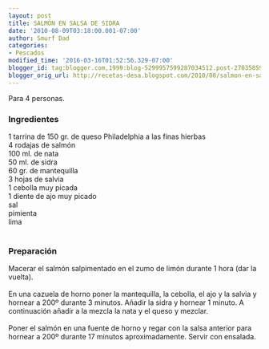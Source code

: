 ```yaml
---
layout: post
title: SALMÓN EN SALSA DE SIDRA
date: '2010-08-09T03:18:00.001-07:00'
author: Smurf Dad
categories:
- Pescados
modified_time: '2016-03-16T01:52:56.329-07:00'
blogger_id: tag:blogger.com,1999:blog-5299957599287034512.post-2703585948960216419
blogger_orig_url: http://recetas-desa.blogspot.com/2010/08/salmon-en-salsa-de-sidra.html
---
```


Para 4 personas.<br /><h3>Ingredientes</h3>1 tarrina de 150 gr. de queso Philadelphia a las finas hierbas<br />4 rodajas de salmón<br />100 ml. de nata<br />50 ml. de sidra<br />60 gr. de mantequilla<br />3 hojas de salvia<br />1 cebolla muy picada<br />1 diente de ajo muy picado<br />sal<br />pimienta<br />lima<br /><br /><h3>Preparación</h3>Macerar el salmón salpimentado en el zumo de limón durante 1 hora (dar la vuelta).<br /><br />En una cazuela de horno poner la mantequilla, la cebolla, el ajo y la salvia y hornear a 200º durante 3 minutos. Añadir la sidra y hornear 1 minuto. A continuación añadir a la mezcla la nata y el queso y mezclar.<br /><br />Poner el salmón en una fuente de horno y regar con la salsa anterior para hornear a 200º durante 17 minutos aproximadamente. Servir con ensalada.